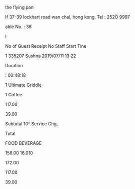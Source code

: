 the flying pan

If 37-39 lockhart  road
wan chal, hong kong.
Tel : 252Ö 9997

able No. : 36

ا

No  of  Guest
Receipt  No
Staff
Start  Tine

1
335207
Sushna
2019/07/11  13:22

Duration

:  00:48:18

1  Ultimate  Griddle

1  Coffee

117.00

39.00

Subtotal
10^  Ser٧ice  Chg,

Total

FOOD
BEVERAGE

156.00
16.010

172.00

117.00

39.00

